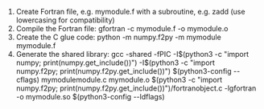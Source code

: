 1) Create Fortran file, e.g. mymodule.f with a subroutine, e.g. zadd (use lowercasing for compatibility)
2) Compile the Fortran file: gfortran -c mymodule.f -o mymodule.o 
3) Create the C glue code: python -m numpy.f2py -m mymodule mymodule.f
4) Generate the shared library: gcc -shared -fPIC -I$(python3 -c "import numpy; print(numpy.get_include())")     -I$(python3 -c "import numpy.f2py; print(numpy.f2py.get_include())")     $(python3-config --cflags)  mymodulemodule.c mymodule.o $(python3 -c "import numpy.f2py; print(numpy.f2py.get_include())")/fortranobject.c     -lgfortran -o mymodule.so     $(python3-config --ldflags)
